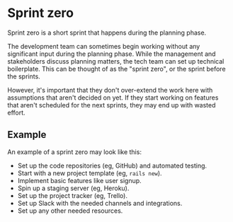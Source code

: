 # Sprint zero

Sprint zero is a short sprint that happens during the planning phase.

The development team can sometimes begin working without any significant input during the planning phase. While the management and stakeholders discuss planning matters, the tech team can set up technical boilerplate. This can be thought of as the "sprint zero", or the sprint before the sprints.

However, it's important that they don't over-extend the work here with assumptions that aren't decided on yet. If they start working on features that aren't scheduled for the next sprints, they may end up with wasted effort.

## Example

An example of a sprint zero may look like this:

- Set up the code repositories (eg, GitHub) and automated testing.
- Start with a new project template (eg, `rails new`).
- Implement basic features like user signup.
- Spin up a staging server (eg, Heroku).
- Set up the project tracker (eg, Trello).
- Set up Slack with the needed channels and integrations.
- Set up any other needed resources.
